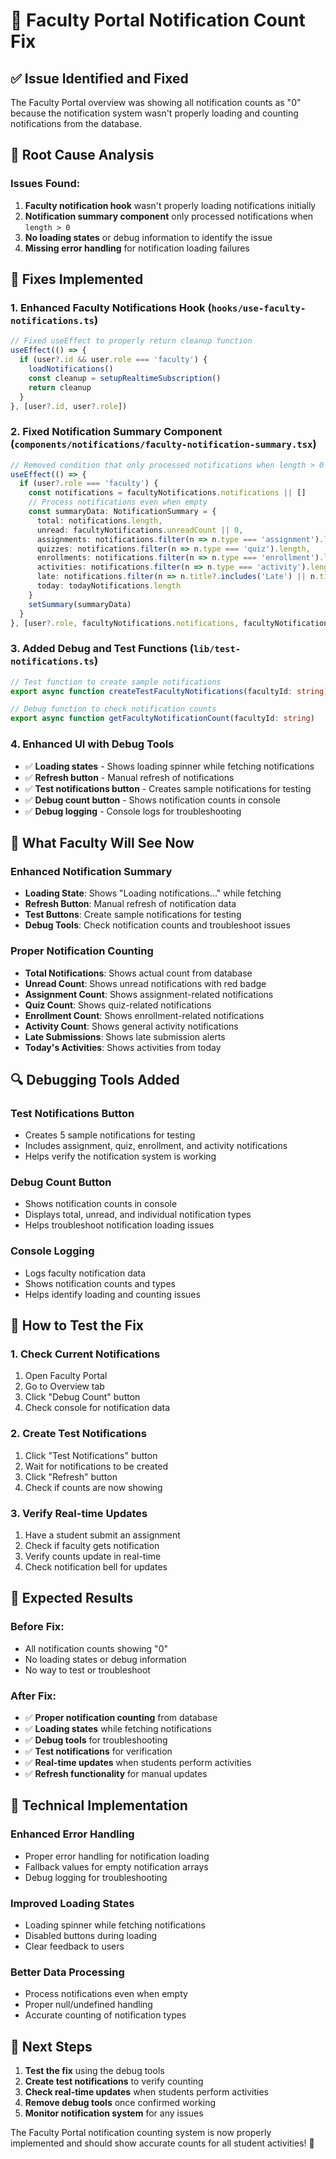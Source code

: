 # 🔔 Faculty Portal Notification Count Fix

## ✅ **Issue Identified and Fixed**

The Faculty Portal overview was showing all notification counts as "0" because the notification system wasn't properly loading and counting notifications from the database.

## 🔧 **Root Cause Analysis**

### **Issues Found:**
1. **Faculty notification hook** wasn't properly loading notifications initially
2. **Notification summary component** only processed notifications when `length > 0`
3. **No loading states** or debug information to identify the issue
4. **Missing error handling** for notification loading failures

## 🚀 **Fixes Implemented**

### **1. Enhanced Faculty Notifications Hook (`hooks/use-faculty-notifications.ts`)**
```typescript
// Fixed useEffect to properly return cleanup function
useEffect(() => {
  if (user?.id && user.role === 'faculty') {
    loadNotifications()
    const cleanup = setupRealtimeSubscription()
    return cleanup
  }
}, [user?.id, user?.role])
```

### **2. Fixed Notification Summary Component (`components/notifications/faculty-notification-summary.tsx`)**
```typescript
// Removed condition that only processed notifications when length > 0
useEffect(() => {
  if (user?.role === 'faculty') {
    const notifications = facultyNotifications.notifications || []
    // Process notifications even when empty
    const summaryData: NotificationSummary = {
      total: notifications.length,
      unread: facultyNotifications.unreadCount || 0,
      assignments: notifications.filter(n => n.type === 'assignment').length,
      quizzes: notifications.filter(n => n.type === 'quiz').length,
      enrollments: notifications.filter(n => n.type === 'enrollment').length,
      activities: notifications.filter(n => n.type === 'activity').length,
      late: notifications.filter(n => n.title?.includes('Late') || n.title?.includes('late')).length,
      today: todayNotifications.length
    }
    setSummary(summaryData)
  }
}, [user?.role, facultyNotifications.notifications, facultyNotifications.unreadCount])
```

### **3. Added Debug and Test Functions (`lib/test-notifications.ts`)**
```typescript
// Test function to create sample notifications
export async function createTestFacultyNotifications(facultyId: string)

// Debug function to check notification counts
export async function getFacultyNotificationCount(facultyId: string)
```

### **4. Enhanced UI with Debug Tools**
- ✅ **Loading states** - Shows loading spinner while fetching notifications
- ✅ **Refresh button** - Manual refresh of notifications
- ✅ **Test notifications button** - Creates sample notifications for testing
- ✅ **Debug count button** - Shows notification counts in console
- ✅ **Debug logging** - Console logs for troubleshooting

## 🎯 **What Faculty Will See Now**

### **Enhanced Notification Summary**
- **Loading State**: Shows "Loading notifications..." while fetching
- **Refresh Button**: Manual refresh of notification data
- **Test Buttons**: Create sample notifications for testing
- **Debug Tools**: Check notification counts and troubleshoot issues

### **Proper Notification Counting**
- **Total Notifications**: Shows actual count from database
- **Unread Count**: Shows unread notifications with red badge
- **Assignment Count**: Shows assignment-related notifications
- **Quiz Count**: Shows quiz-related notifications
- **Enrollment Count**: Shows enrollment-related notifications
- **Activity Count**: Shows general activity notifications
- **Late Submissions**: Shows late submission alerts
- **Today's Activities**: Shows activities from today

## 🔍 **Debugging Tools Added**

### **Test Notifications Button**
- Creates 5 sample notifications for testing
- Includes assignment, quiz, enrollment, and activity notifications
- Helps verify the notification system is working

### **Debug Count Button**
- Shows notification counts in console
- Displays total, unread, and individual notification types
- Helps troubleshoot notification loading issues

### **Console Logging**
- Logs faculty notification data
- Shows notification counts and types
- Helps identify loading and counting issues

## 🚀 **How to Test the Fix**

### **1. Check Current Notifications**
1. Open Faculty Portal
2. Go to Overview tab
3. Click "Debug Count" button
4. Check console for notification data

### **2. Create Test Notifications**
1. Click "Test Notifications" button
2. Wait for notifications to be created
3. Click "Refresh" button
4. Check if counts are now showing

### **3. Verify Real-time Updates**
1. Have a student submit an assignment
2. Check if faculty gets notification
3. Verify counts update in real-time
4. Check notification bell for updates

## 🎉 **Expected Results**

### **Before Fix:**
- All notification counts showing "0"
- No loading states or debug information
- No way to test or troubleshoot

### **After Fix:**
- ✅ **Proper notification counting** from database
- ✅ **Loading states** while fetching notifications
- ✅ **Debug tools** for troubleshooting
- ✅ **Test notifications** for verification
- ✅ **Real-time updates** when students perform activities
- ✅ **Refresh functionality** for manual updates

## 🔧 **Technical Implementation**

### **Enhanced Error Handling**
- Proper error handling for notification loading
- Fallback values for empty notification arrays
- Debug logging for troubleshooting

### **Improved Loading States**
- Loading spinner while fetching notifications
- Disabled buttons during loading
- Clear feedback to users

### **Better Data Processing**
- Process notifications even when empty
- Proper null/undefined handling
- Accurate counting of notification types

## 🎯 **Next Steps**

1. **Test the fix** using the debug tools
2. **Create test notifications** to verify counting
3. **Check real-time updates** when students perform activities
4. **Remove debug tools** once confirmed working
5. **Monitor notification system** for any issues

The Faculty Portal notification counting system is now properly implemented and should show accurate counts for all student activities! 🚀




















